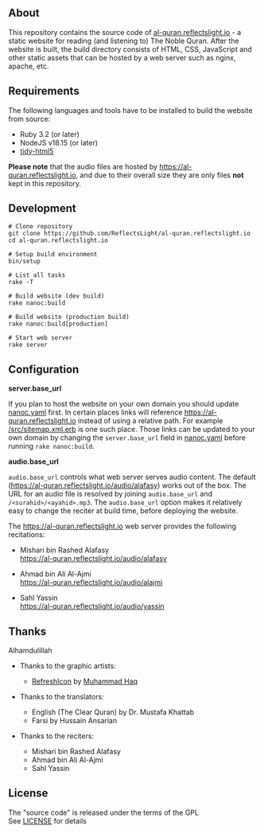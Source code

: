 ## About

This repository contains the source code of
[al-quran.reflectslight.io](https://al-quran.reflectslight.io) -
a static website for reading (and listening to)
The Noble Quran. After the website is built,
the build directory consists of HTML, CSS, JavaScript
and other static assets that can be hosted by
a web server such as nginx, apache, etc.

## Requirements

The following languages and tools have to be
installed to build the website from source:

* Ruby 3.2 (or later)
* NodeJS v18.15 (or later)
* [tidy-html5](https://github.com/htacg/tidy-html5)

**Please note** that the audio files are hosted by
https://al-quran.reflectslight.io, and due to
their overall size they are only files **not**
kept in this repository.

## Development

    # Clone repository
    git clone https://github.com/ReflectsLight/al-quran.reflectslight.io
    cd al-quran.reflectslight.io

    # Setup build environment
    bin/setup

    # List all tasks
    rake -T

    # Build website (dev build)
    rake nanoc:build

    # Build website (production build)
    rake nanoc:build[production]

    # Start web server
    rake server

## Configuration

**server.base_url**

If you plan to host the website on
your own domain you should update
[nanoc.yaml](nanoc.yaml)
first. In certain places
links will reference
https://al-quran.reflectslight.io
instead of using a relative path.
For example
[/src/sitemap.xml.erb](/src/sitemap.xml.erb)
is one such place. Those links can be updated
to your own domain by changing the `server.base_url`
field in
[nanoc.yaml](nanoc.yaml)
before running `rake nanoc:build`.

**audio.base_url**

`audio.base_url` controls what web server serves
audio content. The default
(https://al-quran.reflectslight.io/audio/alafasy)
works out of the box. The URL for an audio file is
resolved by joining `audio.base_url` and
`/<surahid>/<ayahid>.mp3`. The `audio.base_url` option
makes it relatively easy to change the reciter
at build time, before deploying the website.

The https://al-quran.reflectslight.io web server
provides the following recitations:

- Mishari bin Rashed Alafasy <br>
  https://al-quran.reflectslight.io/audio/alafasy

- Ahmad bin Ali Al-Ajmi <br>
  https://al-quran.reflectslight.io/audio/alajmi

- Sahl Yassin <br>
  https://al-quran.reflectslight.io/audio/yassin

## Thanks

Alhamdulillah

* Thanks to the graphic artists:
    - [RefreshIcon](/src/js/components/Icon.tsx)
      by
      [Muhammad Haq](https://freeicons.io/profile/823)

* Thanks to the translators:
    - English (The Clear Quran) by Dr. Mustafa Khattab
    - Farsi by Hussain Ansarian

* Thanks to the reciters:
    - Mishari bin Rashed Alafasy
    - Ahmad bin Ali Al-Ajmi
    - Sahl Yassin

## License

The "source code" is released under the terms of the GPL <br>
See [LICENSE](./LICENSE) for details
